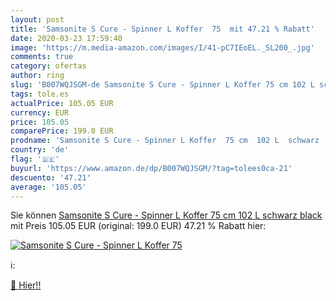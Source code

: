```yaml
---
layout: post
title: 'Samsonite S Cure - Spinner L Koffer  75  mit 47.21 % Rabatt'
date: 2020-03-23 17:59:40
image: 'https://m.media-amazon.com/images/I/41-pC7IEoEL._SL200_.jpg'
comments: true
category: ofertas
author: ring
slug: 'B007WQJSGM-de Samsonite S Cure - Spinner L Koffer 75 cm 102 L schwarz black'
tags: tole.es
actualPrice: 105.05 EUR
currency: EUR
price: 105.05
comparePrice: 199.0 EUR
prodname: 'Samsonite S Cure - Spinner L Koffer  75 cm  102 L  schwarz  black '
country: 'de'
flag: '🇩🇪'
buyurl: 'https://www.amazon.de/dp/B007WQJSGM/?tag=tolees0ca-21'
descuento: '47.21'
average: '105.05'
---
```


Sie können [Samsonite S Cure - Spinner L Koffer  75 cm  102 L  schwarz  black ](https://www.amazon.de/dp/B007WQJSGM/?tag=tolees0ca-21) mit Preis 105.05 EUR (original: 199.0 EUR) 47.21 % Rabatt hier:

[![Samsonite S Cure - Spinner L Koffer  75 ](https://m.media-amazon.com/images/I/41-pC7IEoEL._SL200_.jpg)](https://www.amazon.de/dp/B007WQJSGM/?tag=tolees0ca-21)

ℹ️:


[🛒 Hier!!](https://www.amazon.de/dp/B007WQJSGM/?tag=tolees0ca-21)
